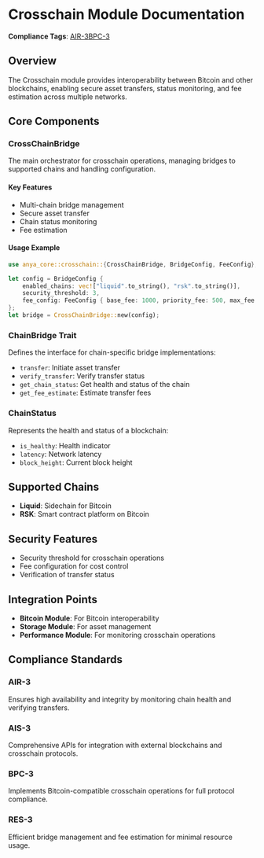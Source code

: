 # Crosschain Module Documentation

**Compliance Tags**: [AIR-3][AIS-3][BPC-3][RES-3]

[AIS-3]: #ais-3 "Application Integration Standard Level 3"
[RES-3]: #res-3 "Resource Efficiency Standard Level 3"

## Overview

The Crosschain module provides interoperability between Bitcoin and other blockchains, enabling secure asset transfers, status monitoring, and fee estimation across multiple networks.

## Core Components

### CrossChainBridge

The main orchestrator for crosschain operations, managing bridges to supported chains and handling configuration.

#### Key Features

- Multi-chain bridge management
- Secure asset transfer
- Chain status monitoring
- Fee estimation

#### Usage Example

```rust
use anya_core::crosschain::{CrossChainBridge, BridgeConfig, FeeConfig};

let config = BridgeConfig {
    enabled_chains: vec!["liquid".to_string(), "rsk".to_string()],
    security_threshold: 3,
    fee_config: FeeConfig { base_fee: 1000, priority_fee: 500, max_fee: 5000 },
};
let bridge = CrossChainBridge::new(config);
```

### ChainBridge Trait

Defines the interface for chain-specific bridge implementations:

- `transfer`: Initiate asset transfer
- `verify_transfer`: Verify transfer status
- `get_chain_status`: Get health and status of the chain
- `get_fee_estimate`: Estimate transfer fees

### ChainStatus

Represents the health and status of a blockchain:

- `is_healthy`: Health indicator
- `latency`: Network latency
- `block_height`: Current block height

## Supported Chains

- **Liquid**: Sidechain for Bitcoin
- **RSK**: Smart contract platform on Bitcoin

## Security Features

- Security threshold for crosschain operations
- Fee configuration for cost control
- Verification of transfer status

## Integration Points

- **Bitcoin Module**: For Bitcoin interoperability
- **Storage Module**: For asset management
- **Performance Module**: For monitoring crosschain operations

## Compliance Standards

### AIR-3

Ensures high availability and integrity by monitoring chain health and verifying transfers.

### AIS-3

Comprehensive APIs for integration with external blockchains and crosschain protocols.

### BPC-3

Implements Bitcoin-compatible crosschain operations for full protocol compliance.

### RES-3

Efficient bridge management and fee estimation for minimal resource usage.
